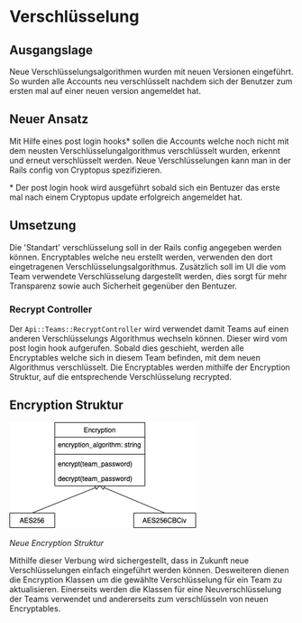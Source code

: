 # Verschlüsselung

## Ausgangslage
Neue Verschlüsselungsalgorithmen wurden mit neuen Versionen eingeführt. So wurden alle Accounts neu  verschlüsselt nachdem sich der Benutzer zum ersten mal auf einer neuen version angemeldet hat. 

## Neuer Ansatz
Mit Hilfe eines post login hooks* sollen die Accounts welche noch nicht mit dem neusten Verschlüsselungalgorithmus verschlüsselt wurden, erkennt und erneut verschlüsselt werden. Neue Verschlüsselungen kann man in der Rails config von Cryptopus spezifizieren. 


\* Der post login hook wird ausgeführt sobald sich ein Bentuzer das erste mal nach einem Cryptopus update erfolgreich angemeldet hat. 
## Umsetzung
Die 'Standart' verschlüsselung soll in der Rails config angegeben werden können. Encryptables welche neu erstellt werden, verwenden den dort eingetragenen Verschlüsselungsalgorithmus. Zusätzlich soll im UI die vom Team verwendete Verschlüsselung dargestellt werden, dies sorgt für mehr Transparenz sowie auch Sicherheit gegenüber den Bentuzer.

### Recrypt Controller
Der `Api::Teams::RecryptController` wird verwendet damit Teams auf einen anderen Verschlüsselungs Algorithmus wechseln können. Dieser wird vom post login hook aufgerufen. Sobald dies geschieht, werden alle Encryptables welche sich in diesem Team befinden, mit dem neuen Algorithmus verschlüsselt. Die Encryptables werden mithilfe der Encryption Struktur, auf die entsprechende Verschlüsselung recrypted.

## Encryption Struktur
![Listview](_diagrams/encryption.png)

_Neue Encryption Struktur_

Mithilfe dieser Verbung wird sichergestellt, dass in Zukunft neue Verschlüsselungen einfach eingeführt werden können. Desweiteren dienen die Encryption Klassen um die gewählte Verschlüsselung für ein Team zu aktualisieren. Einerseits werden die Klassen für eine Neuverschlüsselung der Teams verwendet und andererseits zum verschlüsseln von neuen Encryptables.
